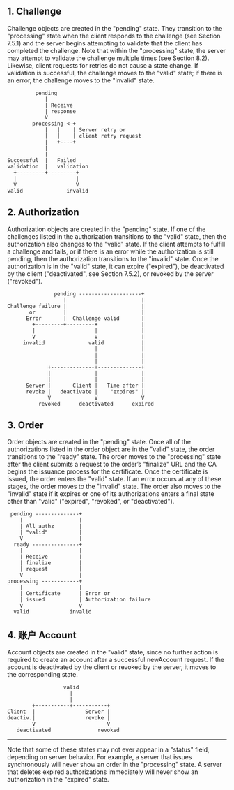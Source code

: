 ## 1. Challenge
Challenge objects are created in the "pending" state. They transition to the "processing" state when the client responds to the challenge (see Section 7.5.1) and the server begins attempting to validate that the client has completed the challenge. Note that within the "processing" state, the server may attempt to validate the challenge multiple times (see Section 8.2). Likewise, client requests for retries do not cause a state change. If validation is successful, the challenge moves to the "valid" state; if there is an error, the challenge moves to the "invalid" state.

```text
         pending
            |
            | Receive
            | response
            V
        processing <-+
            |   |    | Server retry or
            |   |    | client retry request
            |   +----+
            |
            |
Successful  |   Failed
validation  |   validation
  +---------+---------+
  |                   |
  V                   V
valid              invalid
```


## 2. Authorization
Authorization objects are created in the "pending" state. If one of the challenges listed in the authorization transitions to the "valid" state, then the authorization also changes to the "valid" state. If the client attempts to fulfill a challenge and fails, or if there is an error while the authorization is still pending, then the authorization transitions to the "invalid" state. Once the authorization is in the "valid" state, it can expire ("expired"), be deactivated by the client ("deactivated", see Section 7.5.2), or revoked by the server ("revoked").

```text
               pending --------------------+
                  |                        |
Challenge failure |                        |
       or         |                        |
      Error       |  Challenge valid       |
        +---------+---------+              |
        |                   |              |
        V                   V              |
     invalid              valid            |
                            |              |
                            |              |
                            |              |
             +--------------+--------------+
             |              |              |
             |              |              |
      Server |       Client |   Time after |
      revoke |   deactivate |    "expires" |
             V              V              V
          revoked      deactivated      expired
```


## 3. Order
Order objects are created in the "pending" state. Once all of the authorizations listed in the order object are in the "valid" state, the order transitions to the "ready" state. The order moves to the "processing" state after the client submits a request to the order’s "finalize" URL and the CA begins the issuance process for the certificate. Once the certificate is issued, the order enters the "valid" state. If an error occurs at any of these stages, the order moves to the "invalid" state. The order also moves to the "invalid" state if it expires or one of its authorizations enters a final state other than "valid" ("expired", "revoked", or "deactivated").

```text
 pending --------------+
    |                  |
    | All authz        |
    | "valid"          |
    V                  |
  ready ---------------+
    |                  |
    | Receive          |
    | finalize         |
    | request          |
    V                  |
processing ------------+
    |                  |
    | Certificate      | Error or
    | issued           | Authorization failure
    V                  V
  valid             invalid
```


## 4. 账户 Account
Account objects are created in the "valid" state, since no further action is required to create an account after a successful newAccount request. If the account is deactivated by the client or revoked by the server, it moves to the corresponding state.

```text
                  valid
                    |
                    |
        +-----------+-----------+
Client  |                Server |
deactiv.|                revoke |
        V                       V
   deactivated               revoked
```

---

Note that some of these states may not ever appear in a "status" field, depending on server behavior. For example, a server that issues synchronously will never show an order in the "processing" state. A server that deletes expired authorizations immediately will never show an authorization in the "expired" state.
